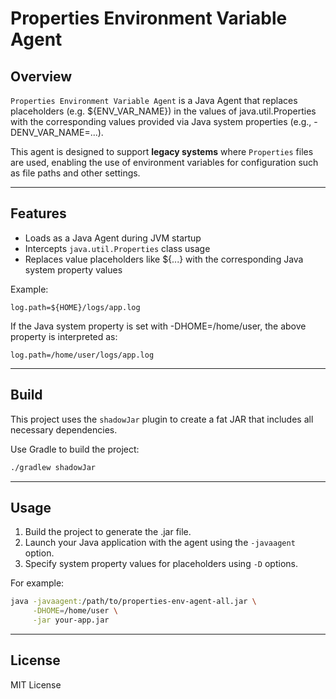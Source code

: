 # Properties Environment Variable Agent

## Overview

`Properties Environment Variable Agent` is a Java Agent that replaces placeholders (e.g. ${ENV_VAR_NAME}) in the values of java.util.Properties with the corresponding values provided via Java system properties (e.g., -DENV_VAR_NAME=...).

This agent is designed to support **legacy systems** where `Properties` files are used, enabling the use of environment variables for configuration such as file paths and other settings.

---

## Features

- Loads as a Java Agent during JVM startup
- Intercepts `java.util.Properties` class usage
- Replaces value placeholders like ${...} with the corresponding Java system property values

Example:

```properties
log.path=${HOME}/logs/app.log
```

If the Java system property is set with -DHOME=/home/user, the above property is interpreted as:
```
log.path=/home/user/logs/app.log
```

---

## Build

This project uses the `shadowJar` plugin to create a fat JAR that includes all necessary dependencies.

Use Gradle to build the project:

```bash
./gradlew shadowJar
```

---

## Usage

1. Build the project to generate the .jar file.
2. Launch your Java application with the agent using the `-javaagent` option.
3. Specify system property values for placeholders using `-D` options.

For example:

```bash
java -javaagent:/path/to/properties-env-agent-all.jar \
     -DHOME=/home/user \
     -jar your-app.jar
```

---

## License

MIT License
